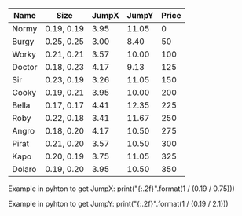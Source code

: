 | Name   | Size       | JumpX |  JumpY | Price |
|--------|------------|-------| -------|-------|
| Normy  | 0.19, 0.19 |  3.95  |  11.05 |  0   |
| Burgy  | 0.25, 0.25 |  3.00  |  8.40  |  50  |
| Worky  | 0.21, 0.21 |  3.57  |  10.00 |  100 |
| Doctor | 0.18, 0.23 |  4.17  |  9.13  |  125 |
| Sir    | 0.23, 0.19 |  3.26  |  11.05 |  150 |
| Cooky  | 0.19, 0.21 |  3.95  |  10.00 |  200 |
| Bella  | 0.17, 0.17 |  4.41  |  12.35 |  225 |
| Roby   | 0.22, 0.18 |  3.41  |  11.67 |  250 |
| Angro  | 0.18, 0.20 |  4.17  |  10.50 |  275 |
| Pirat  | 0.21, 0.20 |  3.57  |  10.50 |  300 |
| Kapo   | 0.20, 0.19 |  3.75  |  11.05 |  325 |
| Dolaro | 0.19, 0.20 |  3.95  |  10.50 |  350 |













Example in pyhton to get JumpX: 
print("{:.2f}".format(1 / (0.19 / 0.75)))


Example in pyhton to get JumpY: 
print("{:.2f}".format(1 / (0.19 / 2.1)))


